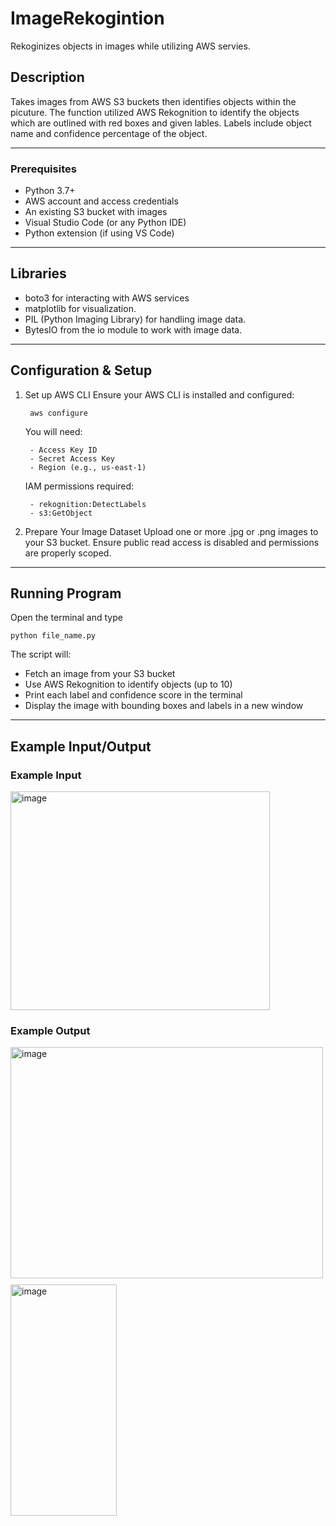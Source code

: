 # ImageRekogintion
Rekoginizes objects in images while utilizing AWS servies.

## Description
Takes images from AWS S3 buckets then identifies objects within the picuture. The function utilized AWS Rekognition to identify the objects which are outlined with red boxes and given lables. Labels include object name and confidence percentage of the object.

---

### Prerequisites

- Python 3.7+
- AWS account and access credentials
- An existing S3 bucket with images
- Visual Studio Code (or any Python IDE)
- Python extension (if using VS Code)

--- 

## Libraries

- boto3 for interacting with AWS services
- matplotlib for visualization.
- PIL (Python Imaging Library) for handling image data.
- BytesIO from the io module to work with image data.

--- 
## Configuration & Setup

1. Set up AWS CLI
        Ensure your AWS CLI is installed and configured:

        aws configure
   
   You will need:
   
        - Access Key ID
        - Secret Access Key
        - Region (e.g., us-east-1)

   IAM permissions required:
   
        - rekognition:DetectLabels
        - s3:GetObject


3. Prepare Your Image Dataset
           Upload one or more .jpg or .png images to your S3 bucket. Ensure public read access is disabled and permissions are properly scoped.

---

## Running Program
Open the terminal and type

    python file_name.py

The script will:
- Fetch an image from your S3 bucket
- Use AWS Rekognition to identify objects (up to 10)
- Print each label and confidence score in the terminal
- Display the image with bounding boxes and labels in a new window

---

## Example Input/Output

### Example Input

<img width="415" height="350" alt="image" src="https://github.com/user-attachments/assets/6de251f0-2034-4b1b-8c2e-a999fc0eae6b" />


### Example Output

<div style="display: flex; gap: 10px; flex-wrap: wrap;">
<img width="500" height="370" alt="image" src="https://github.com/user-attachments/assets/52abf8cd-2bf1-4811-b247-e5592a45c572" />
<img width="170" height="370" alt="image" src="https://github.com/user-attachments/assets/e79d38c6-a503-4b3f-bdb4-c83a2a4b6d51" />
</div>


